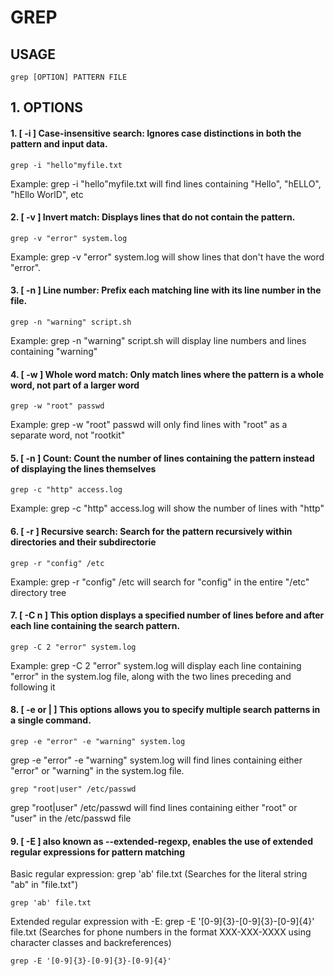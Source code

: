 # GREP

## USAGE
```
grep [OPTION] PATTERN FILE
```
## 1. OPTIONS
#### 1. [ -i ] Case-insensitive search: Ignores case distinctions in both the pattern and input data.
```
grep -i "hello"myfile.txt
```
Example: grep -i "hello"myfile.txt will find lines containing "Hello", "hELLO", "hEllo WorlD", etc
#### 2. [ -v ] Invert match: Displays lines that do not contain the pattern.
```
grep -v "error" system.log
```
Example: grep -v "error" system.log will show lines that don't have the word "error".
#### 3. [ -n ] Line number: Prefix each matching line with its line number in the file.
```
grep -n "warning" script.sh
```
Example: grep -n "warning" script.sh will display line numbers and lines containing "warning"
#### 4. [ -w ] Whole word match: Only match lines where the pattern is a whole word, not part of a larger word
```
grep -w "root" passwd
```
Example: grep -w "root" passwd will only find lines with "root" as a separate word, not "rootkit"
#### 5. [ -n ] Count: Count the number of lines containing the pattern instead of displaying the lines themselves
```
grep -c "http" access.log
```
Example: grep -c "http" access.log will show the number of lines with "http"
#### 6. [ -r ] Recursive search: Search for the pattern recursively within directories and their subdirectorie
```
grep -r "config" /etc
```
Example: grep -r "config" /etc will search for "config" in the entire "/etc" directory tree
#### 7. [ -C n ] This option displays a specified number of lines before and after each line containing the search pattern.
```
grep -C 2 "error" system.log
```
Example: grep -C 2 "error" system.log will display each line containing "error" in the system.log file, along with the two lines preceding and following it
#### 8. [ -e or | ] This options allows you to specify multiple search patterns in a single command.
```
grep -e "error" -e "warning" system.log
```
grep -e "error" -e "warning" system.log will find lines containing either "error" or "warning" in the system.log file.
```
grep "root|user" /etc/passwd
```
grep "root|user" /etc/passwd will find lines containing either "root" or "user" in the /etc/passwd file

#### 9. [ -E ] also known as --extended-regexp, enables the use of extended regular expressions for pattern matching
Basic regular expression: grep 'ab' file.txt (Searches for the literal string "ab" in "file.txt")
```
grep 'ab' file.txt 
```
Extended regular expression with -E: grep -E '[0-9]{3}-[0-9]{3}-[0-9]{4}' file.txt (Searches for phone numbers in the format XXX-XXX-XXXX using character classes and backreferences)
```
grep -E '[0-9]{3}-[0-9]{3}-[0-9]{4}'
```
